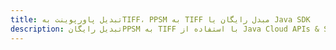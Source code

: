---title: تبدیل پاورپوینت بهTIFF، PPSM به TIFF مبدل رایگان یا Java SDKdescription: تبدیل رایگانPPSM به TIFF با استفاده از Java Cloud APIs & SDK. همچنین اسناد Microsoft PowerPoint را در Cloud ایجاد، ویرایش و رندر کنید.---